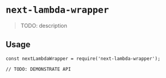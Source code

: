 # `next-lambda-wrapper`

> TODO: description

## Usage

```
const nextLambdaWrapper = require('next-lambda-wrapper');

// TODO: DEMONSTRATE API
```
